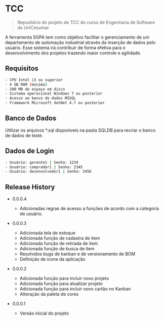 # TCC
> Repositório do projeto de TCC do curso de Engenharia de Software da UniCesumar

A ferramenta SGPA tem como objetivo facilitar o gerenciamento de um departamento de automação industrial através da inserção de dados pelo usuário. Esse sistema irá contribuir de forma efetiva para o desenvolvimento dos projetos trazendo maior controle e agilidade.


## Requisitos

```sh
- CPU Intel i3 ou superior
- 4 GB RAM (mínimo)
- 200 MB de espaço em disco
- Sistema operacional Windows 7 ou posterior
- Acesso ao banco de dados MSSQL
- Framework Microsoft dotNet 4.7 ou posterior

```

## Banco de  Dados

Utilizar os arquivos *.sql disponíveis na pasta SQLDB para recriar o banco de dados de teste.

## Dados de Login
```sh
- Usuário: gerente1 | Senha: 1234
- Usuário: comprador1 | Senha: 2345
- Usuário: desenvolvedor1 | Senha: 3456

```

## Release History
* 0.0.0.4
    * Adicionadas regras de acesso a funções de acordo com a categoria de usuário.
	
* 0.0.0.3
    * Adicionada tela de estoque
	* Adicionada função de cadastra de item
	* Adicionada função de retirada de item
	* Adicionada função de busca de item
	* Resolvidos bugs de kanban e de versionamento de BOM
	* Definição de icone da aplicação
	
* 0.0.0.2
    * Adicionada função para incluir novo projeto
    * Adicionada função para atualizar projeto
    * Adicionada função para incluir novo cartão no Kanban
    * Alteração da paleta de cores

* 0.0.0.1
    * Versão inicial do projeto



